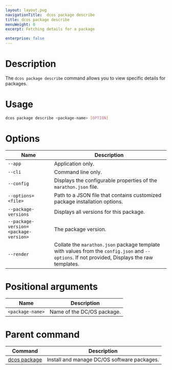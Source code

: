 ```yaml
---
layout: layout.pug
navigationTitle:  dcos package describe
title: dcos package describe
menuWeight: 0
excerpt: Fetching details for a package

enterprise: false
---
```



# Description
The `dcos package describe` command allows you to view specific details for packages.

# Usage

```bash
dcos package describe <package-name> [OPTION]
```

# Options

| Name |  Description |
|---------|-------------|
| `--app`   |   Application only. |
| `--cli`   |   Command line only. |
| `--config`   |  Displays the configurable properties of the `marathon.json` file. |
| `--options=<file>`   |  Path to a JSON file that contains customized package installation options. |
| `--package-versions`   |  Displays all versions for this package. |
| `--package-version=<package-version>`   |  The package version. |
| `--render`   |   Collate the `marathon.json` package template with values from the `config.json` and `--options`. If not provided, Displays the raw templates. |

# Positional arguments

| Name |  Description |
|---------|-------------|
| `<package-name>`   |   Name of the DC/OS package. |

# Parent command

| Command | Description |
|---------|-------------|
| [dcos package](/1.12/cli/command-reference/dcos-package/)   | Install and manage DC/OS software packages. |
